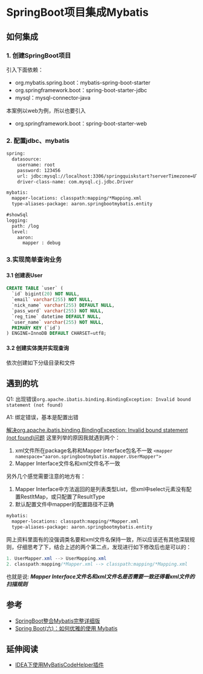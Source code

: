 # SpringBoot项目集成Mybatis

## 如何集成
### 1. 创建SpringBoot项目
引入下面依赖：
* org.mybatis.spring.boot：mybatis-spring-boot-starter
* org.springframework.boot：spring-boot-starter-jdbc
* mysql：mysql-connector-java

本案例以web为例，所以也要引入
* org.springframework.boot：spring-boot-starter-web

### 2. 配置jdbc、mybatis
```xml
spring:
  datasource:
    username: root
    password: 123456
    url: jdbc:mysql://localhost:3306/springquiskstart?serverTimezone=UTC&useUnicode=true&characterEncoding=utf-8&useSSL=true
    driver-class-name: com.mysql.cj.jdbc.Driver

mybatis:
  mapper-locations: classpath:mapping/*Mapping.xml
  type-aliases-package: aaron.springbootmybatis.entity

#showSql
logging:
  path: /log
  level:
    aaron:
      mapper : debug
```

### 3.实现简单查询业务
#### 3.1 创建表User
```sql
CREATE TABLE `user` (
  `id` bigint(20) NOT NULL,
  `email` varchar(255) NOT NULL,
  `nick_name` varchar(255) DEFAULT NULL,
  `pass_word` varchar(255) NOT NULL,
  `reg_time` datetime DEFAULT NULL,
  `user_name` varchar(255) NOT NULL,
  PRIMARY KEY (`id`)
) ENGINE=InnoDB DEFAULT CHARSET=utf8;
```

#### 3.2 创建实体类并实现查询
依次创建如下分级目录和文件

####

## 遇到的坑
Q1: 出现错误`org.apache.ibatis.binding.BindingException: Invalid bound statement (not found)`

A1: 绑定错误，基本是配置出错

[解决org.apache.ibatis.binding.BindingException: Invalid bound statement (not found)问题](https://blog.csdn.net/sundacheng1989/article/details/81630370)
这里列举的原因我就遇到两个：
1. xml文件所在package名称和Mapper Interface包名不一致
    `<mapper namespace="aaron.springbootmybatis.mapper.UserMapper">`
2. Mapper Interface文件名和xml文件名不一致 

另外几个感觉需要注意的地方有：
1. Mapper Interface中方法返回的是列表类型List<T>，但xml中select元素没有配置RestltMap，或只配置了ResultType
2. 默认配置文件中mapper的配置路径不正确
```xml
mybatis:
  mapper-locations: classpath:mapping/*Mapper.xml
  type-aliases-package: aaron.springbootmybatis.entity
```

网上资料里面有的没强调类名要和xml文件名保持一致，所以应该还有其他深层规则，仔细思考了下，结合上述的两个第二点，发现进行如下修改后也是可以的：
```java
1. UserMapper.xml --> UserMapping.xml
2. classpath:mapping/*Mapper.xml --> classpath:mapping/*Mapping.xml
```

也就是说: ***Mapper Interface文件名和xml文件名是否需要一致还得看xml文件的扫描规则***

## 参考
* [SpringBoot整合Mybatis完整详细版](https://blog.csdn.net/iku5200/article/details/82856621)
* [Spring Boot(六)：如何优雅的使用 Mybatis](https://www.cnblogs.com/ityouknow/p/6037431.html)

## 延伸阅读
* [IDEA下使用MyBatisCodeHelper插件](https://blog.csdn.net/HcJsJqJSSM/article/details/84348966)